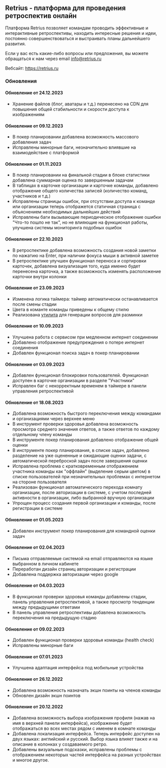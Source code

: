 ## Retrius - платформа для проведения ретроспектив онлайн

Платформа Retrius позволяет командам проводить эффективные и интерактивные ретроспективы, находить интересные решения и идеи, постоянно совершенствоваться и выстраивать планы дальнейшего развития.

Если у вас есть какие-либо вопросы или предложения, вы можете обращаться к нам через email info@retrius.ru

Вебсайт: https://retrius.ru

### Обновления

#### Обновление от 24.12.2023
- Хранение файлов (блог, аватары и т.д.) перенесено на CDN для повышения общей стабильности и скорости доступа к изображениям 

#### Обновление от 09.12.2023
- В покер планировании добавлена возможность массового добавления задач
- Исправлены минорные баги, незначительно влиявшие на взаимодействие с платформой

#### Обновление от 01.11.2023
- В покер планировании на финальной стадии в блоке статистики добавлена суммарная оценка по завершенным задачам
- В таблицах в карточке организации и карточке команды, добавлено отображение общего количества записей (количество команд, участников и т.д.)
- Исправлены страницы ошибок, при отсутствии доступа к команде или организации теперь отображется статичная страница с объяснением необходимых дальнейших действий
- Исправлены баги вызывающие периодическое отображение ошибки "Что-то пошло не так", но не влияющие на функционал работы, улучшена системы мониторинга подобных ошибок

#### Обновление от 22.10.2023
- В ретроспектике добавлена возможность создания новой заметки по нажатию на Enter, при наличии фокуса мыши в активной заметке
- В ретроспектике улучшен функционал переноса и сортировки карточек, добавлена визуализация того, куда именно будет перенесена карточка, а также возможность изменять расположение карточки внутри колонки 

#### Обновление от 23.09.2023
- Изменена логика таймера: таймер автоматически останавливается после смены стадии
- Цвета в команте команды приведены к общему стилю
- Реализована [утилита](https://retrius.ru/tool/warm-up-question-generator) для генерации вопросов для разминки

#### Обновление от 10.09.2023
- Улучшена работа с сервисом при медленном интернет соединении
- Добавлено отображение предупреждения о потере интернет соединения
- Добавлен функционал поиска задач в покер планировании

#### Обновление от 03.09.2023
- Добавлен функционал блокировки пользователей. Функционал доступен в карточке организации в разделе "Участники"
- Исправлен баг с некорректным временем в таймере в панели управления ретроспективой 

#### Обновление от 18.08.2023
- Добавлена возможность быстрого переключения между командами и организациями через верхнее меню
- В инструмент проверки здоровья добавлена возможность просмотра среднего значения ответов, а также ответов по каждому отдельному члену команды
- В инструменте покер планирования добавлено отображение общей оценки
- В инструменте покер планирования, в списке задач, добавлено разделение на уже оцененные и ожидающие оценки задачи, с автоматической переброской задач после завершения оценки
- Исправлена проблема с кратковременным отображением участника команды как "оффлайн" (выделение серым цветом) в списке пользователей при незначительных проблемах с интернетом на стороне пользователя
- Реализован функционал автоматического перехода комнату организации, после авторизации в системе, с учетом последней активности в организации, либо выбранной вручную организации
- Упрощен процесс создания первой организации и команды, после регистрации в системе

#### Обновление от 01.05.2023
- Добавлен инструмент покер планирования для командной оценки задач 

#### Обновление от 02.04.2023
- Письма отправляемые системой на email отправляются на языке выбранном в личном кабинете
- Переработан дизайн страниц авторизации и регистрации
- Добавлена поддержка авторизации через google

#### Обновление от 04.03.2023
- В функционал проверки здоровья команды добавлены стадии, панель управления ретроспективой, а также просмотр тенденции между предыдущими ответами
- В панель управления ретроспективы добавлена возможность переключения на предыдущую стадию

#### Обновление от 09.02.2023
- Добавлен функционал проверки здоровья команды (health check)
- Исправлены минорные баги

#### Обновление от 07.01.2023
- Улучшена адаптация интерфейса под мобильные устройства

#### Обновление от 26.12.2022
- Добавлена возможность назначать экшн поинты на членов команды
- Обновлен дизайн экшн поинтов

#### Обновление от 20.12.2022

- Добавлена возможность выбора изображения профиля (нажав на имя в верхней панели интерфейса), изображение будет отображаться во всех местах рядом с именем в комнате команды
- Добавлена локализация интерфейса. Теперь интерфейс доступен на двух языках: английский и русский. Выбор языка влияет также и на описание в колонках у создаваемого ретро.
- Добавлены визуальные подсказки, исправлены проблемы с отображением некоторых частей интерфейса на разных устройствах и многое другое.
